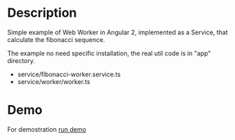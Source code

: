 # Description

Simple example of Web Worker in Angular 2, implemented as a Service, that calculate the fibonacci sequence.

The example no need specific installation, the real util code is in "app" directory.

- service/fibonacci-worker.service.ts
- service/worker/worker.ts

# Demo

For demostration <a href="https://alexanderpaule.github.io/angular2-web-worker/">run demo</a>

